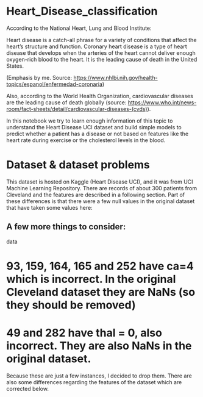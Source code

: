 # Heart_Disease_classification

According to the National Heart, Lung and Blood Institute:

Heart disease is a catch-all phrase for a variety of conditions that affect the heart’s structure and function. Coronary heart disease is a type of heart disease that develops when the arteries of the heart cannot deliver enough oxygen-rich blood to the heart. It is the leading cause of death in the United States.

(Emphasis by me. Source: https://www.nhlbi.nih.gov/health-topics/espanol/enfermedad-coronaria)

Also, according to the World Health Organization, cardiovascular diseases are the leading cause of death globally (source: https://www.who.int/news-room/fact-sheets/detail/cardiovascular-diseases-(cvds)).

In this notebook we try to learn enough information of this topic to understand the Heart Disease UCI dataset and build simple models to predict whether a patient has a disease or not based on features like the heart rate during exercise or the cholesterol levels in the blood.


# Dataset & dataset problems

This dataset is hosted on Kaggle (Heart Disease UCI), and it was from UCI Machine Learning Repository. There are records of about 300 patients from Cleveland and the features are described in a following section.
Part of these differences is that there were a few null values in the original dataset that have taken some values here:

## A few more things to consider:
data
# 93, 159, 164, 165 and 252 have ca=4 which is incorrect. In the original Cleveland dataset they are NaNs (so they should be removed)
# 49 and 282 have thal = 0, also incorrect. They are also NaNs in the original dataset.
Because these are just a few instances, I decided to drop them.
There are also some differences regarding the features of the dataset which are corrected below.

